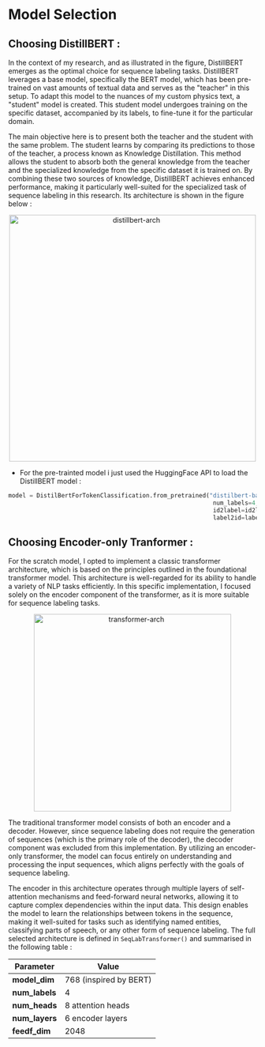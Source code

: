 # Model Selection 

## Choosing DistillBERT : 

In the context of my research, and as illustrated in the figure, DistillBERT emerges as the optimal choice for sequence labeling tasks. DistillBERT leverages a base model, specifically the BERT model, which has been pre-trained on vast amounts of textual data and serves as the "teacher" in this setup. To adapt this model to the nuances of my custom physics text, a "student" model is created. This student model undergoes training on the specific dataset, accompanied by its labels, to fine-tune it for the particular domain.

The main objective here is to present both the teacher and the student with the same problem. The student learns by comparing its predictions to those of the teacher, a process known as Knowledge Distillation. This method allows the student to absorb both the general knowledge from the teacher and the specialized knowledge from the specific dataset it is trained on. By combining these two sources of knowledge, DistillBERT achieves enhanced performance, making it particularly well-suited for the specialized task of sequence labeling in this research. Its architecture is shown in the figure below : 

<p align="center">
  <img src="https://github.com/user-attachments/assets/94e53ea0-f6c8-4662-8ffa-9bf7e6d57928" alt="distillbert-arch" width="500"/>
</p>


- For the pre-trainted model i just used the HuggingFace API  to load the DistillBERT model  :

```python
model = DistilBertForTokenClassification.from_pretrained("distilbert-base-uncased",  
                                                          num_labels=4,  
                                                          id2label=id2label,
                                                          label2id=label2id)
```

## Choosing Encoder-only Tranformer : 

For the scratch model, I opted to implement a classic transformer architecture, which is based on the principles outlined in the foundational transformer model. This architecture is well-regarded for its ability to handle a variety of NLP tasks efficiently. In this specific implementation, I focused solely on the encoder component of the transformer, as it is more suitable for sequence labeling tasks.

<p align="center">
  <img src="https://github.com/user-attachments/assets/353dfd53-1d81-4d13-8ec6-654d86b8fd7b" alt="transformer-arch" width="400"/>
</p>


The traditional transformer model consists of both an encoder and a decoder. However, since sequence labeling does not require the generation of sequences (which is the primary role of the decoder), the decoder component was excluded from this implementation. By utilizing an encoder-only transformer, the model can focus entirely on understanding and processing the input sequences, which aligns perfectly with the goals of sequence labeling.

The encoder in this architecture operates through multiple layers of self-attention mechanisms and feed-forward neural networks, allowing it to capture complex dependencies within the input data. This design enables the model to learn the relationships between tokens in the sequence, making it well-suited for tasks such as identifying named entities, classifying parts of speech, or any other form of sequence labeling. The full selected architecture is defined in `SeqLabTransformer()` and summarised in the following table : 


| **Parameter**   | **Value**                  |
|-----------------|----------------------------|
| **model_dim**   | 768 (inspired by BERT)      |
| **num_labels**  | 4                          |
| **num_heads**   | 8 attention heads          |
| **num_layers**  | 6 encoder layers           |
| **feedf_dim**   | 2048                       |

